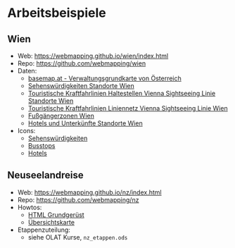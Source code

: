 # Arbeitsbeispiele

## Wien

* Web: <https://webmapping.github.io/wien/index.html>
* Repo: <https://github.com/webmapping/wien>
* Daten:
    * [basemap.at - Verwaltungsgrundkarte von Österreich](https://basemap.at/)
    * [Sehenswürdigkeiten Standorte Wien](https://www.data.gv.at/katalog/de/dataset/stadt-wien_sehenswrdigkeitenstandortewien)
    * [Touristische Kraftfahrlinien Haltestellen Vienna Sightseeing Linie Standorte Wien](https://www.data.gv.at/katalog/de/dataset/touristische-kraftfahrlinien-haltestellen-vienna-sightseeing-linie-standorte-wien)
    * [Touristische Kraftfahrlinien Liniennetz Vienna Sightseeing Linie Wien](https://www.data.gv.at/katalog/de/dataset/touristische-kraftfahrlinien-liniennetz-vienna-sightseeing-linie-wien)
    * [Fußgängerzonen Wien](https://www.data.gv.at/katalog/de/dataset/stadt-wien_fugngerzonenwien)
    * [Hotels und Unterkünfte Standorte Wien](https://www.data.gv.at/katalog/de/dataset/hotels-und-unterkunfte-in-wien)
* Icons:
    * [Sehenswürdigkeiten](https://mapicons.mapsmarker.com/markers/media/photo/)
    * [Busstops](https://mapicons.mapsmarker.com/markers/transportation/road-transportation/bus/)
    * [Hotels](https://mapicons.mapsmarker.com/markers/restaurants-bars/hotels/hotel/)

## Neuseelandreise

* Web: <https://webmapping.github.io/nz/index.html>
* Repo: <https://github.com/webmapping/nz>
* Howtos:
    * [HTML Grundgerüst](https://webmapping.github.io/nz/howto_html)
    * [Übersichtskarte](https://webmapping.github.io/nz/howto_map)
* Etappenzuteilung:
    * siehe OLAT Kurse, `nz_etappen.ods`
